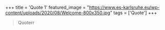 +++
title = 'Quote 1'
featured_image = "https://www.es-karlsruhe.eu/wp-content/uploads/2020/08/Welcome-800x350.jpg"
tags = ['Quote']
+++

> Quoterr
